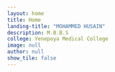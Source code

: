 ```yaml
---
layout: home
title: Home
landing-title: "MOHAMMED HUSAIN"
description: M.B.B.S
college: Yenepoya Medical College
image: null
author: null
show_tile: false
---
```


